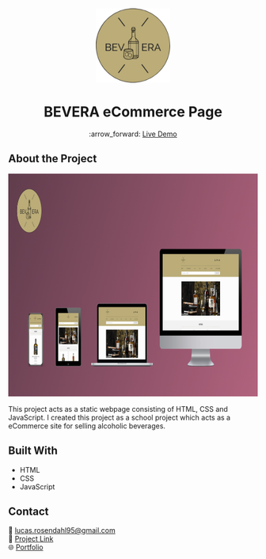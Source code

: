 <br />
<p align="center">
  <a href="#">
    <img src="https://github.com/Luchkiin/bevera-eCommerce-page/blob/master/images/readme-logo.png" alt="Logo" width="150" height="150">
  </a>
  <h1 align="center">BEVERA eCommerce Page</h1>
  <p align="center">
    :arrow_forward: <a href="https://luchkiin.github.io/bevera-eCommerce-page/" target="_blank"> Live Demo</a>
  </p>
</p>

## About the Project

<img src="https://github.com/Luchkiin/bevera-eCommerce-page/blob/master/images/bevera-project-overview.png" alt="Logo" width="1280" height="450">

This project acts as a static webpage consisting of HTML, CSS and JavaScript. I created this project as a school project which acts as a eCommerce site for selling alcoholic beverages.

## Built With
* HTML
* CSS
* JavaScript

## Contact
:email: <a href="mailto:lucas.rosendahl95@gmail.com">lucas.rosendahl95@gmail.com</a>
<br>
:link: <a href="https://luchkiin.github.io/bevera-eCommerce-page/" target="_blank">Project Link</a>
<br>
:globe_with_meridians: <a href="https://lucasrosendahl.com" target="_blank">Portfolio</a>
